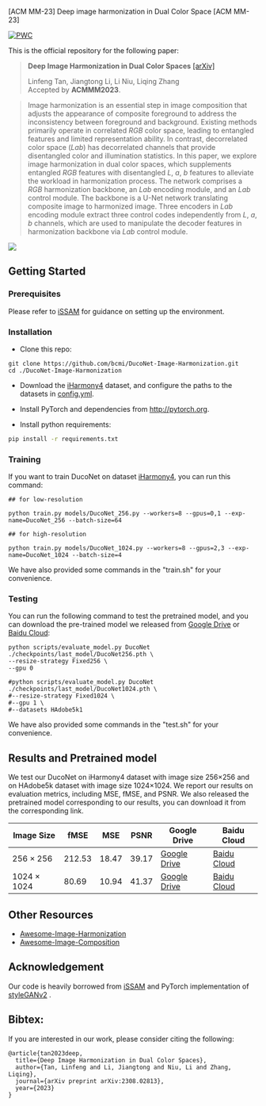 [ACM MM-23] Deep image harmonization in Dual Color Space [ACM MM-23]

[![PWC](https://img.shields.io/endpoint.svg?url=https://paperswithcode.com/badge/deep-image-harmonization-in-dual-color-spaces/image-harmonization-on-iharmony4)](https://paperswithcode.com/sota/image-harmonization-on-iharmony4?p=deep-image-harmonization-in-dual-color-spaces)


This is the official repository for the following paper:

> **Deep Image Harmonization in Dual Color Spaces**  [[arXiv]](https://arxiv.org/abs/2308.02813)<br>
>
> Linfeng Tan, Jiangtong Li, Li Niu, Liqing Zhang<br>
> Accepted by **ACMMM2023**.

>Image harmonization is an essential step in image composition that adjusts the appearance of composite foreground to address the inconsistency between foreground and background. Existing methods primarily operate in correlated $RGB$ color space, leading to entangled features and limited representation ability. In contrast, decorrelated color space ($Lab$) has decorrelated channels that provide disentangled color and illumination statistics. In this paper, we explore image harmonization in dual color spaces, which supplements entangled $RGB$ features with disentangled $L$, $a$, $b$ features to alleviate the workload in harmonization process. The network comprises a $RGB$ harmonization backbone, an $Lab$ encoding module, and an $Lab$ control module. The backbone is a U-Net network translating composite image to harmonized image. Three encoders in $Lab$ encoding module extract three control codes independently from $L$, $a$, $b$ channels, which are used to manipulate the decoder features in harmonization backbone via $Lab$ control module. 

![](./examples/DucoNet.png)

## Getting Started

### Prerequisites
Please refer to [iSSAM](https://github.com/saic-vul/image_harmonization) for guidance on setting up the environment.

### Installation
+ Clone this repo: 
```
git clone https://github.com/bcmi/DucoNet-Image-Harmonization.git
cd ./DucoNet-Image-Harmonization
```
+ Download the [iHarmony4](https://github.com/bcmi/Image-Harmonization-Dataset-iHarmony4) dataset, and configure the paths to the datasets in [config.yml](./config.yml).

- Install PyTorch and dependencies from http://pytorch.org.

- Install python requirements:

```bash
pip install -r requirements.txt
```

### Training
If you want to train DucoNet on dataset [iHarmony4](https://github.com/bcmi/Image-Harmonization-Dataset-iHarmony4), you can run this command:

```
## for low-resolution 

python train.py models/DucoNet_256.py --workers=8 --gpus=0,1 --exp-name=DucoNet_256 --batch-size=64

## for high-resolution 

python train.py models/DucoNet_1024.py --workers=8 --gpus=2,3 --exp-name=DucoNet_1024 --batch-size=4
```

We have also provided some commands in the "train.sh" for your convenience.

### Testing
You can run the following command to test the pretrained model, and you can download the pre-trained model we released from [Google Drive](https://drive.google.com/drive/folders/1TDKS1H99vhbEOwo8JK5rcw1Zl3WyTSTS?usp=sharing) or [Baidu Cloud](https://pan.baidu.com/s/1lnDOnmN1tLeoIcvjWvWFkQ?pwd=bcmi):
```
python scripts/evaluate_model.py DucoNet ./checkpoints/last_model/DucoNet256.pth \
--resize-strategy Fixed256 \
--gpu 0 

#python scripts/evaluate_model.py DucoNet ./checkpoints/last_model/DucoNet1024.pth \
#--resize-strategy Fixed1024 \
#--gpu 1 \
#--datasets HAdobe5k1 
```

We have also provided some commands in the "test.sh" for your convenience.

## Results and Pretrained model

We test our DucoNet on iHarmony4 dataset with image size 256&times;256 and on HAdobe5k dataset with image size 1024&times;1024. We report our results on evaluation metrics, including MSE, fMSE, and PSNR. 
We also released the pretrained model corresponding to our results, you can download it from the corresponding link.

| Image Size         | fMSE   | MSE   | PSNR  | Google Drive     | Baidu Cloud      |
| ------------------ | ------ | ----- | ----- | ---------------- | ---------------- |
| 256 $\times$ 256   | 212.53 | 18.47 | 39.17 | [Google Drive](https://drive.google.com/drive/folders/1TDKS1H99vhbEOwo8JK5rcw1Zl3WyTSTS?usp=sharing) | [Baidu Cloud](https://pan.baidu.com/s/1lnDOnmN1tLeoIcvjWvWFkQ?pwd=bcmi) |
| 1024 $\times$ 1024 | 80.69  | 10.94 | 41.37 | [Google Drive](https://drive.google.com/drive/folders/1TDKS1H99vhbEOwo8JK5rcw1Zl3WyTSTS?usp=sharing) | [Baidu Cloud](https://pan.baidu.com/s/1lnDOnmN1tLeoIcvjWvWFkQ?pwd=bcmi) |

## Other Resources

+ [Awesome-Image-Harmonization](https://github.com/bcmi/Awesome-Image-Harmonization)
+ [Awesome-Image-Composition](https://github.com/bcmi/Awesome-Object-Insertion)

## Acknowledgement<a name="codesource"></a> 

Our code is heavily borrowed from [iSSAM](https://github.com/saic-vul/image_harmonization) and PyTorch implementation of [styleGANv2](https://github.com/labmlai/annotated_deep_learning_paper_implementations) .

## Bibtex:
If you are interested in our work, please consider citing the following:

```
@article{tan2023deep,
  title={Deep Image Harmonization in Dual Color Spaces},
  author={Tan, Linfeng and Li, Jiangtong and Niu, Li and Zhang, Liqing},
  journal={arXiv preprint arXiv:2308.02813},
  year={2023}
}

